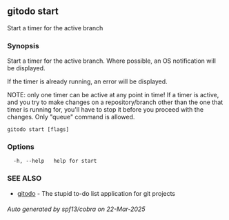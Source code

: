## gitodo start

Start a timer for the active branch

### Synopsis


Start a timer for the active branch. Where possible, an OS notification will
be displayed.

If the timer is already running, an error will be displayed.

NOTE: only one timer can be active at any point in time! If a timer is active,
and you try to make changes on a repository/branch other than the one that
timer is running for, you'll have to stop it before you proceed with the 
changes. Only "queue" command is allowed.

```
gitodo start [flags]
```

### Options

```
  -h, --help   help for start
```

### SEE ALSO

* [gitodo](gitodo.md)	 - The stupid to-do list application for git projects

###### Auto generated by spf13/cobra on 22-Mar-2025

